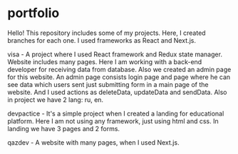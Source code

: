 # portfolio

Hello! This repository includes some of my projects. Here, I created branches for each one. 
I used frameworks as React and Next.js.

visa - A project where I used React framework and Redux state manager. Website includes many pages. Here I am working with a back-end developer for receiving data from database. Also we created an admin page for this website. An admin page consists login page and page where he can see data which users sent just submitting form in a main page of the website. And I used actions as deleteData, updateData and sendData. Also in project we have 2 lang: ru, en.

devpactice - It's a simple project when I created a landing for educational platform. Here I am not using any framework, just using html and css. In landing we have 3 pages and 2 forms.

qazdev - A website with many pages, when I used Next.js. 


